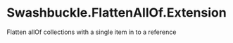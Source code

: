 # Swashbuckle.FlattenAllOf.Extension
Flatten allOf collections with a single item in to a reference
